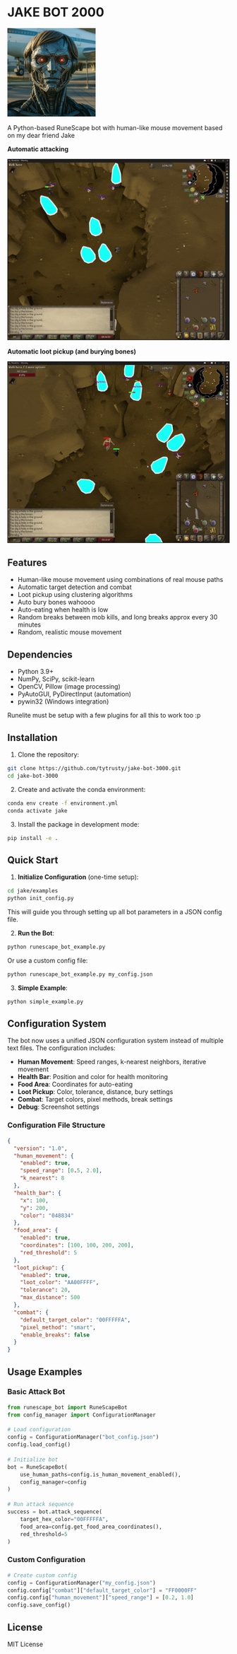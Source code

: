 # JAKE BOT 2000

<img src="images/robo-jake.png" alt="Robo Jake" width="200"/>

A Python-based RuneScape bot with human-like mouse movement based on my dear friend Jake

**Automatic attacking**

<img src="images/attack.gif" alt="attacking Jake" width="512"/>

**Automatic loot pickup (and burying bones)**

<img src="images/pickup.gif" alt="pickup Jake" width="512"/>

## Features

- Human-like mouse movement using combinations of real mouse paths
- Automatic target detection and combat
- Loot pickup using clustering algorithms
- Auto bury bones wahoooo
- Auto-eating when health is low
- Random breaks between mob kills, and long breaks approx every 30 minutes
- Random, realistic mouse movement  

## Dependencies

- Python 3.9+
- NumPy, SciPy, scikit-learn
- OpenCV, Pillow (image processing)
- PyAutoGUI, PyDirectInput (automation)
- pywin32 (Windows integration)

Runelite must be setup with a few plugins for all this to work too :p

## Installation

1. Clone the repository:
```bash
git clone https://github.com/tytrusty/jake-bot-3000.git
cd jake-bot-3000
```

2. Create and activate the conda environment:
```bash
conda env create -f environment.yml
conda activate jake
```

3. Install the package in development mode:
```bash
pip install -e .
```

## Quick Start

1. **Initialize Configuration** (one-time setup):
```bash
cd jake/examples
python init_config.py
```
This will guide you through setting up all bot parameters in a JSON config file.

2. **Run the Bot**:
```bash
python runescape_bot_example.py
```

Or use a custom config file:
```bash
python runescape_bot_example.py my_config.json
```

3. **Simple Example**:
```bash
python simple_example.py
```

## Configuration System

The bot now uses a unified JSON configuration system instead of multiple text files. The configuration includes:

- **Human Movement**: Speed ranges, k-nearest neighbors, iterative movement
- **Health Bar**: Position and color for health monitoring
- **Food Area**: Coordinates for auto-eating
- **Loot Pickup**: Color, tolerance, distance, bury settings
- **Combat**: Target colors, pixel methods, break settings
- **Debug**: Screenshot settings

### Configuration File Structure

```json
{
  "version": "1.0",
  "human_movement": {
    "enabled": true,
    "speed_range": [0.5, 2.0],
    "k_nearest": 8
  },
  "health_bar": {
    "x": 100,
    "y": 200,
    "color": "048834"
  },
  "food_area": {
    "enabled": true,
    "coordinates": [100, 100, 200, 200],
    "red_threshold": 5
  },
  "loot_pickup": {
    "enabled": true,
    "loot_color": "AA00FFFF",
    "tolerance": 20,
    "max_distance": 500
  },
  "combat": {
    "default_target_color": "00FFFFFA",
    "pixel_method": "smart",
    "enable_breaks": false
  }
}
```

## Usage Examples

### Basic Attack Bot
```python
from runescape_bot import RuneScapeBot
from config_manager import ConfigurationManager

# Load configuration
config = ConfigurationManager("bot_config.json")
config.load_config()

# Initialize bot
bot = RuneScapeBot(
    use_human_paths=config.is_human_movement_enabled(),
    config_manager=config
)

# Run attack sequence
success = bot.attack_sequence(
    target_hex_color="00FFFFFA",
    food_area=config.get_food_area_coordinates(),
    red_threshold=5
)
```

### Custom Configuration
```python
# Create custom config
config = ConfigurationManager("my_config.json")
config.config["combat"]["default_target_color"] = "FF0000FF"
config.config["human_movement"]["speed_range"] = [0.2, 1.0]
config.save_config()
```

## License

MIT License 